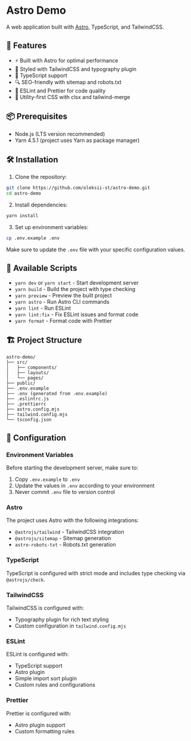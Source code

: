 # Astro Demo

A web application built with [Astro](https://astro.build), TypeScript, and TailwindCSS.

## 🚀 Features

- ⚡️ Built with Astro for optimal performance
- 🎨 Styled with TailwindCSS and typography plugin
- 📝 TypeScript support
- 🔍 SEO-friendly with sitemap and robots.txt
- 🎯 ESLint and Prettier for code quality
- 🔄 Utility-first CSS with clsx and tailwind-merge

## 📦 Prerequisites

- Node.js (LTS version recommended)
- Yarn 4.5.1 (project uses Yarn as package manager)

## 🛠️ Installation

1. Clone the repository:

```bash
git clone https://github.com/oleksii-st/astro-demo.git
cd astro-demo
```

2. Install dependencies:

```bash
yarn install
```

3. Set up environment variables:

```bash
cp .env.example .env
```

Make sure to update the `.env` file with your specific configuration values.

## 📝 Available Scripts

- `yarn dev` or `yarn start` - Start development server
- `yarn build` - Build the project with type checking
- `yarn preview` - Preview the built project
- `yarn astro` - Run Astro CLI commands
- `yarn lint` - Run ESLint
- `yarn lint:fix` - Fix ESLint issues and format code
- `yarn format` - Format code with Prettier

## 🏗️ Project Structure

```
astro-demo/
├── src/
│   ├── components/
│   ├── layouts/
│   └── pages/
├── public/
├── .env.example
├── .env (generated from .env.example)
├── .eslintrc.js
├── .prettierrc
├── astro.config.mjs
├── tailwind.config.mjs
└── tsconfig.json
```

## 🔧 Configuration

### Environment Variables

Before starting the development server, make sure to:

1. Copy `.env.example` to `.env`
2. Update the values in `.env` according to your environment
3. Never commit `.env` file to version control

### Astro

The project uses Astro with the following integrations:

- `@astrojs/tailwind` - TailwindCSS integration
- `@astrojs/sitemap` - Sitemap generation
- `astro-robots-txt` - Robots.txt generation

### TypeScript

TypeScript is configured with strict mode and includes type checking via `@astrojs/check`.

### TailwindCSS

TailwindCSS is configured with:

- Typography plugin for rich text styling
- Custom configuration in `tailwind.config.mjs`

### ESLint

ESLint is configured with:

- TypeScript support
- Astro plugin
- Simple import sort plugin
- Custom rules and configurations

### Prettier

Prettier is configured with:

- Astro plugin support
- Custom formatting rules
